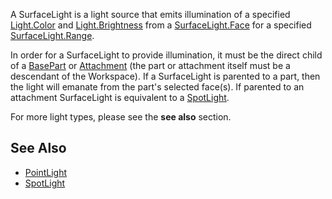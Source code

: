 A SurfaceLight is a light source that emits illumination of a specified [Light.Color](https://developer.roblox.com/en-us/api-reference/property/Light/Color) and [Light.Brightness](https://developer.roblox.com/en-us/api-reference/property/Light/Brightness) from a [SurfaceLight.Face](https://developer.roblox.com/en-us/api-reference/property/SurfaceLight/Face) for a specified [SurfaceLight.Range](https://developer.roblox.com/en-us/api-reference/property/SurfaceLight/Range).

In order for a SurfaceLight to provide illumination, it must be the direct child of a [BasePart](https://developer.roblox.com/en-us/api-reference/class/BasePart) or [Attachment](https://developer.roblox.com/en-us/api-reference/class/Attachment) (the part or attachment itself must be a descendant of the Workspace). If a SurfaceLight is parented to a part, then the light will emanate from the part's selected face(s). If parented to an attachment SurfaceLight is equivalent to a [SpotLight](https://developer.roblox.com/en-us/api-reference/class/SpotLight).  
  

For more light types, please see the **see also** section.

See Also
--------

*   [PointLight](https://developer.roblox.com/en-us/api-reference/class/PointLight)
*   [SpotLight](https://developer.roblox.com/en-us/api-reference/class/SpotLight)
